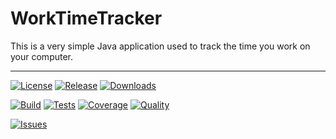 # WorkTimeTracker #

This is a very simple Java application used to track the time you work on your computer.

---

[![License](https://img.shields.io/github/license/smarkwal/WorkTimeTracker?label=License)](https://www.apache.org/licenses/LICENSE-2.0)
[![Release](https://img.shields.io/github/v/release/smarkwal/WorkTimeTracker?label=Latest)](https://github.com/smarkwal/WorkTimeTracker/releases/latest)
[![Downloads](https://img.shields.io/github/downloads/smarkwal/WorkTimeTracker/total?label=Downloads)](https://github.com/smarkwal/WorkTimeTracker/releases)

[![Build](https://github.com/smarkwal/WorkTimeTracker/actions/workflows/build.yml/badge.svg)](https://github.com/smarkwal/WorkTimeTracker/actions/workflows/build.yml)
[![Tests](https://img.shields.io/sonar/tests/smarkwal_WorkTimeTracker/master?label=Tests&server=https%3A%2F%2Fsonarcloud.io)](https://sonarcloud.io/component_measures?id=smarkwal_WorkTimeTracker&metric=test_success_density&selected=smarkwal_WorkTimeTracker%3Asrc%2Ftest%2Fjava%2Forg%2Fjarhc)
[![Coverage](https://img.shields.io/sonar/coverage/smarkwal_WorkTimeTracker/master?label=Coverage&server=https%3A%2F%2Fsonarcloud.io)](https://sonarcloud.io/component_measures?id=smarkwal_WorkTimeTracker&metric=coverage&view=list)
[![Quality](https://img.shields.io/sonar/quality_gate/smarkwal_WorkTimeTracker/master?label=Quality&server=https%3A%2F%2Fsonarcloud.io)](https://sonarcloud.io/dashboard?id=smarkwal_WorkTimeTracker)

[![Issues](https://img.shields.io/github/issues/smarkwal/WorkTimeTracker?label=Issues)](https://github.com/smarkwal/WorkTimeTracker/issues)
